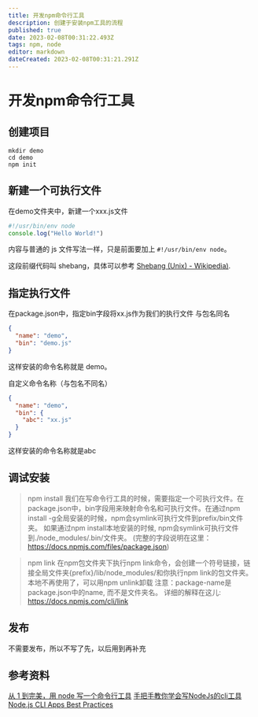 ```yaml
---
title: 开发npm命令行工具
description: 创建于安装npm工具的流程
published: true
date: 2023-02-08T00:31:22.493Z
tags: npm, node
editor: markdown
dateCreated: 2023-02-08T00:31:21.291Z
---
```


# 开发npm命令行工具

## 创建项目
```shell
mkdir demo
cd demo
npm init
```

## 新建一个可执行文件
在demo文件夹中，新建一个xxx.js文件

```javascript
#!/usr/bin/env node
console.log("Hello World!")
```
内容与普通的 js 文件写法一样，只是前面要加上 `#!/usr/bin/env node`。

这段前缀代码叫 shebang，具体可以参考 [Shebang (Unix) - Wikipedia)](https://en.wikipedia.org/wiki/Shebang_(Unix)).

## 指定执行文件
在package.json中，指定bin字段将xx.js作为我们的执行文件
与包名同名
```json
{
  "name": "demo",
  "bin": "demo.js"
}
```
这样安装的命令名称就是 demo。

自定义命令名称（与包名不同名）
```json
{
  "name": "demo",
  "bin": {
    "abc": "xx.js"
  }
}
```
这样安装的命令名称就是abc

## 调试安装

> npm install
> 我们在写命令行工具的时候，需要指定一个可执行文件。在package.json中，bin字段用来映射命令名和可执行文件。在通过npm install -g全局安装的时候，npm会symlink可执行文件到prefix/bin文件夹。 如果通过npm install本地安装的时候, npm会symlink可执行文件到./node_modules/.bin/文件夹。
> (完整的字段说明在这里：https://docs.npmjs.com/files/package.json)

> npm link
> 在npm包文件夹下执行npm link命令，会创建一个符号链接，链接全局文件夹{prefix}/lib/node_modules/<package>和你执行npm link的包文件夹。本地不再使用了，可以用npm unlink卸载
> 注意：package-name是package.json中的name, 而不是文件夹名。
> 详细的解释在这儿: https://docs.npmjs.com/cli/link

## 发布
不需要发布，所以不写了先，以后用到再补充

## 参考资料

[从 1 到完美，用 node 写一个命令行工具](https://segmentfault.com/a/1190000016555129)
[手把手教你学会写NodeJs的cli工具](http://isweety.me/blog/2018/how-to-write-cli-tool/)
[Node.js CLI Apps Best Practices](https://github.com/lirantal/nodejs-cli-apps-best-practices)